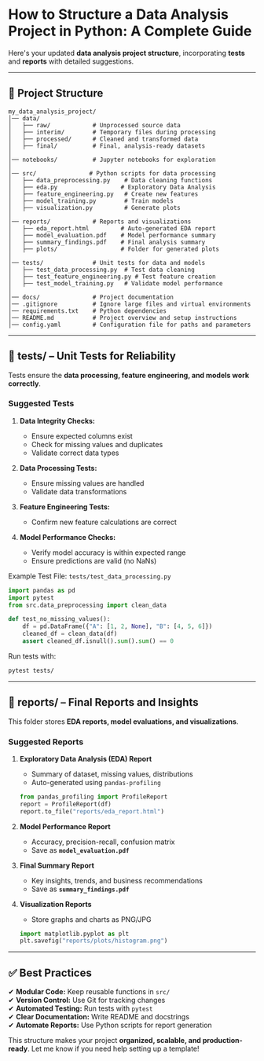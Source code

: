 # How to Structure a Data Analysis Project in Python: A Complete Guide

Here's your updated **data analysis project structure**, incorporating **tests** and **reports** with detailed suggestions.  

---

## **📂 Project Structure**  
```
my_data_analysis_project/
│── data/  
│   ├── raw/            # Unprocessed source data  
│   ├── interim/        # Temporary files during processing  
│   ├── processed/      # Cleaned and transformed data  
│   ├── final/          # Final, analysis-ready datasets  
│  
│── notebooks/          # Jupyter notebooks for exploration  
│  
│── src/               # Python scripts for data processing  
│   ├── data_preprocessing.py    # Data cleaning functions  
│   ├── eda.py                  # Exploratory Data Analysis  
│   ├── feature_engineering.py   # Create new features  
│   ├── model_training.py        # Train models  
│   ├── visualization.py         # Generate plots  
│  
│── reports/            # Reports and visualizations  
│   ├── eda_report.html         # Auto-generated EDA report  
│   ├── model_evaluation.pdf    # Model performance summary  
│   ├── summary_findings.pdf    # Final analysis summary  
│   ├── plots/                  # Folder for generated plots  
│  
│── tests/              # Unit tests for data and models  
│   ├── test_data_processing.py  # Test data cleaning  
│   ├── test_feature_engineering.py # Test feature creation  
│   ├── test_model_training.py   # Validate model performance  
│  
│── docs/               # Project documentation  
│── .gitignore          # Ignore large files and virtual environments  
│── requirements.txt    # Python dependencies  
│── README.md           # Project overview and setup instructions  
│── config.yaml         # Configuration file for paths and parameters  
```

---

<script async src="https://pagead2.googlesyndication.com/pagead/js/adsbygoogle.js?client=ca-pub-1602443888929206"
     crossorigin="anonymous"></script>
<ins class="adsbygoogle"
     style="display:block; text-align:center;"
     data-ad-layout="in-article"
     data-ad-format="fluid"
     data-ad-client="ca-pub-1602443888929206"
     data-ad-slot="6296238623"></ins>
<script>
     (adsbygoogle = window.adsbygoogle || []).push({});
</script>

## **📁 tests/** – **Unit Tests for Reliability**  
Tests ensure the **data processing, feature engineering, and models work correctly**.  

### **Suggested Tests**
1. **Data Integrity Checks:**  
   - Ensure expected columns exist  
   - Check for missing values and duplicates  
   - Validate correct data types  

2. **Data Processing Tests:**  
   - Ensure missing values are handled  
   - Validate data transformations  

3. **Feature Engineering Tests:**  
   - Confirm new feature calculations are correct  

4. **Model Performance Checks:**  
   - Verify model accuracy is within expected range  
   - Ensure predictions are valid (no NaNs)  

Example Test File: `tests/test_data_processing.py`  
```python
import pandas as pd
import pytest
from src.data_preprocessing import clean_data  

def test_no_missing_values():
    df = pd.DataFrame({"A": [1, 2, None], "B": [4, 5, 6]})
    cleaned_df = clean_data(df)
    assert cleaned_df.isnull().sum().sum() == 0
```

Run tests with:  
```bash
pytest tests/
```

---

## **📁 reports/** – **Final Reports and Insights**  
This folder stores **EDA reports, model evaluations, and visualizations**.  

### **Suggested Reports**  
1. **Exploratory Data Analysis (EDA) Report**  
   - Summary of dataset, missing values, distributions  
   - Auto-generated using `pandas-profiling`  
   ```python
   from pandas_profiling import ProfileReport
   report = ProfileReport(df)
   report.to_file("reports/eda_report.html")
   ```

2. **Model Performance Report**  
   - Accuracy, precision-recall, confusion matrix  
   - Save as **`model_evaluation.pdf`**  

3. **Final Summary Report**  
   - Key insights, trends, and business recommendations  
   - Save as **`summary_findings.pdf`**  

4. **Visualization Reports**  
   - Store graphs and charts as PNG/JPG  
   ```python
   import matplotlib.pyplot as plt  
   plt.savefig("reports/plots/histogram.png")
   ```

---

## **✅ Best Practices**
✔ **Modular Code:** Keep reusable functions in `src/`  
✔ **Version Control:** Use Git for tracking changes  
✔ **Automated Testing:** Run tests with `pytest`  
✔ **Clear Documentation:** Write README and docstrings  
✔ **Automate Reports:** Use Python scripts for report generation  

This structure makes your project **organized, scalable, and production-ready**. Let me know if you need help setting up a template!